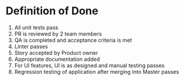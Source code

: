 # Definition of Done

1. All unit tests pass
2. PR is reviewed by 2 team members
3. QA is completed and acceptance criteria is met
4. Linter passes 
5. Story accepted by Product owner
6. Appropriate documentation added
7. For UI features, UI is as designed and manual testing passes 
8. Regression testing of application after merging into Master passes
